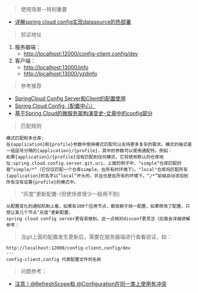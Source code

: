 > 使用场景--特别重要
- [详解spring cloud config实现datasource的热部署](https://www.jb51.net/article/132978.htm)

> 验证地址
1. 服务器端：
    - [http://localhost:12000/config-client,config/dev](http://localhost:12000/config-client,config/dev)
2. 客户端：
    - [http://localhost:13000/info](http://localhost:13000/info)
    - [http://localhost:13000/yzdinfo](http://localhost:13000/yzdinfo)


> 参考推荐
- [SpringCloud Config Server和Client的配置使用](https://blog.csdn.net/liqi_q/article/details/81158002)
- [Spring Cloud Config（配置中心）](https://www.cnblogs.com/boboooo/p/8796636.html)
- [基于Spring Cloud的微服务架构演变史-文章中的config部分](https://mp.weixin.qq.com/s/4roticzIrT68Fv-yoEeICg)

> 匹配规则
```
模式匹配和多仓库:
在{application}和{profile}参数中使用模式匹配可以支持更多复杂的需求。模式的格式是一组逗号分隔的{application}/{profile}，其中的参数可以使用通配符。例如：
如果{application}/{profile}没有匹配到任何模式，它将使用默认的仓库地址:spring.cloud.config.server.git.uri。上面的例子中，"simple"仓库匹配的是“simple/*”（它仅仅匹配一个仓库simple，在所有的环境下）。"local"仓库将匹配所有{application}的名字以“local”开头的，并且也是在所有的环境下。“/*”前缀自动添加到所有没有设置{profile}的模式中。
```

> "灰度"更新配置-(但使场景很少一般用不到)
```
从配置变化的通知机制上看，如果有100个应用节点，都依赖于统一配置，如果修改了配置，只想让某几个节点"灰度"更新配置，
spring cloud config server更容易做到，这一点相对disconf更灵活（后面会详细讲解
参考：

```

> 当git上面的配置发生更新后，需要在服务器端进行查看验证，如：
```
http://localhost:12000/config-client,config/dev
---
config-client,config 代表配置文件的名称
```

> 问题参考：
- [注意！@RefreshScope和 @Configuration在同一类上使用有冲突](https://www.jianshu.com/p/35172d7cb157)
